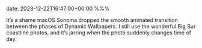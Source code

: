 date: 2023-12-22T16:47:00+00:00
%%%

It’s a shame macOS Sonoma dropped the smooth animated transition between the phases of Dynamic Wallpapers. I still use the wonderful Big Sur coastline photos, and it’s jarring when the photo suddenly changes time of day.
